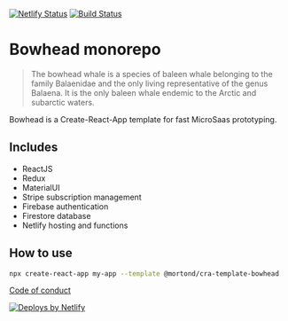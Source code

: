 [![Netlify Status](https://api.netlify.com/api/v1/badges/d06353cb-6708-48fa-a4b5-3d455bc72227/deploy-status)](https://app.netlify.com/sites/sad-tereshkova-9a21f9/deploys) [![Build Status](https://travis-ci.org/daithimorton/bowhead.svg?branch=master)](https://travis-ci.org/daithimorton/bowhead)

# Bowhead monorepo

> The bowhead whale is a species of baleen whale belonging to the family Balaenidae and the only living representative of the genus Balaena. It is the only baleen whale endemic to the Arctic and subarctic waters.

Bowhead is a Create-React-App template for fast MicroSaas prototyping.

## Includes

- ReactJS
- Redux
- MaterialUI
- Stripe subscription management
- Firebase authentication
- Firestore database
- Netlify hosting and functions

## How to use

```bash
npx create-react-app my-app --template @mortond/cra-template-bowhead
```

[Code of conduct](https://github.com/daithimorton/bowhead/blob/master/code-of-conduct.md)


<a href="https://www.netlify.com">
    <img src="https://www.netlify.com/img/global/badges/netlify-color-accent.svg" alt="Deploys by Netlify" />
</a>